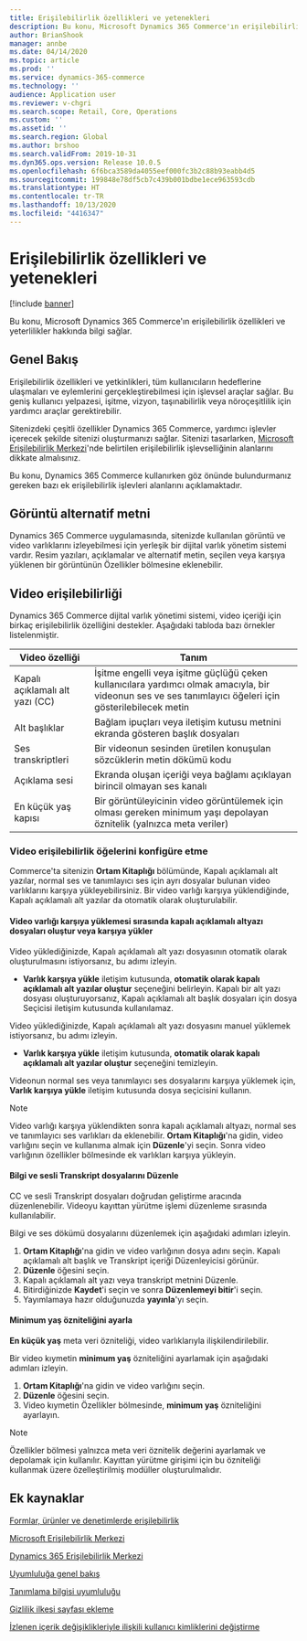 ```yaml
---
title: Erişilebilirlik özellikleri ve yetenekleri
description: Bu konu, Microsoft Dynamics 365 Commerce'ın erişilebilirlik özellikleri ve yeterlilikler hakkında bilgi sağlar.
author: BrianShook
manager: annbe
ms.date: 04/14/2020
ms.topic: article
ms.prod: ''
ms.service: dynamics-365-commerce
ms.technology: ''
audience: Application user
ms.reviewer: v-chgri
ms.search.scope: Retail, Core, Operations
ms.custom: ''
ms.assetid: ''
ms.search.region: Global
ms.author: brshoo
ms.search.validFrom: 2019-10-31
ms.dyn365.ops.version: Release 10.0.5
ms.openlocfilehash: 6f6bca3589da4055eef000fc3b2c88b93eabb4d5
ms.sourcegitcommit: 199848e78df5cb7c439b001bdbe1ece963593cdb
ms.translationtype: HT
ms.contentlocale: tr-TR
ms.lasthandoff: 10/13/2020
ms.locfileid: "4416347"
---
```

# <a name="accessibility-features-and-capabilities"></a>Erişilebilirlik özellikleri ve yetenekleri


[!include [banner](includes/banner.md)]

Bu konu, Microsoft Dynamics 365 Commerce'ın erişilebilirlik özellikleri ve yeterlilikler hakkında bilgi sağlar.

## <a name="overview"></a>Genel Bakış

Erişilebilirlik özellikleri ve yetkinlikleri, tüm kullanıcıların hedeflerine ulaşmaları ve eylemlerini gerçekleştirebilmesi için işlevsel araçlar sağlar. Bu geniş kullanıcı yelpazesi, işitme, vizyon, taşınabilirlik veya nöroçeşitlilik için yardımcı araçlar gerektirebilir.

Sitenizdeki çeşitli özellikler Dynamics 365 Commerce, yardımcı işlevler içerecek şekilde sitenizi oluşturmanızı sağlar. Sitenizi tasarlarken, [Microsoft Erişilebilirlik Merkezi](https://www.microsoft.com/accessibility)'nde belirtilen erişilebilirlik işlevselliğinin alanlarını dikkate almalısınız. 

Bu konu, Dynamics 365 Commerce kullanırken göz önünde bulundurmanız gereken bazı ek erişilebilirlik işlevleri alanlarını açıklamaktadır.

## <a name="image-alt-text"></a>Görüntü alternatif metni

Dynamics 365 Commerce uygulamasında, sitenizde kullanılan görüntü ve video varlıklarını izleyebilmesi için yerleşik bir dijital varlık yönetim sistemi vardır. Resim yazıları, açıklamalar ve alternatif metin, seçilen veya karşıya yüklenen bir görüntünün Özellikler bölmesine eklenebilir.

## <a name="video-accessibility"></a>Video erişilebilirliği

Dynamics 365 Commerce dijital varlık yönetimi sistemi, video içeriği için birkaç erişilebilirlik özelliğini destekler. Aşağıdaki tabloda bazı örnekler listelenmiştir.

| Video özelliği               | Tanım |
|-----------------------------|-------------|
| Kapalı açıklamalı alt yazı (CC)      | İşitme engelli veya işitme güçlüğü çeken kullanıcılara yardımcı olmak amacıyla, bir videonun ses ve ses tanımlayıcı öğeleri için gösterilebilecek metin |
| Alt başlıklar                   | Bağlam ipuçları veya iletişim kutusu metnini ekranda gösteren başlık dosyaları |
| Ses transkriptleri           | Bir videonun sesinden üretilen konuşulan sözcüklerin metin dökümü kodu |
| Açıklama sesi           | Ekranda oluşan içeriği veya bağlamı açıklayan birincil olmayan ses kanalı |
| En küçük yaş kapısı            | Bir görüntüleyicinin video görüntülemek için olması gereken minimum yaşı depolayan öznitelik (yalnızca meta veriler) |

### <a name="configure-video-accessibility-elements"></a>Video erişilebilirlik öğelerini konfigüre etme

Commerce'ta sitenizin **Ortam Kitaplığı** bölümünde, Kapalı açıklamalı alt yazılar, normal ses ve tanımlayıcı ses için ayrı dosyalar bulunan video varlıklarını karşıya yükleyebilirsiniz. Bir video varlığı karşıya yüklendiğinde, Kapalı açıklamalı alt yazılar da otomatik olarak oluşturulabilir.

#### <a name="generate-or-upload-closed-caption-files-during-video-asset-upload"></a>Video varlığı karşıya yüklemesi sırasında kapalı açıklamalı altyazı dosyaları oluştur veya karşıya yükler

Video yüklediğinizde, Kapalı açıklamalı alt yazı dosyasının otomatik olarak oluşturulmasını istiyorsanız, bu adımı izleyin.

- **Varlık karşıya yükle** iletişim kutusunda, **otomatik olarak kapalı açıklamalı alt yazılar oluştur** seçeneğini belirleyin. Kapalı bir alt yazı dosyası oluşturuyorsanız, Kapalı açıklamalı alt başlık dosyaları için dosya Seçicisi iletişim kutusunda kullanılamaz.

Video yüklediğinizde, Kapalı açıklamalı alt yazı dosyasını manuel yüklemek istiyorsanız, bu adımı izleyin.

- **Varlık karşıya yükle** iletişim kutusunda, **otomatik olarak kapalı açıklamalı alt yazılar oluştur** seçeneğini temizleyin.

Videonun normal ses veya tanımlayıcı ses dosyalarını karşıya yüklemek için, **Varlık karşıya yükle** iletişim kutusunda dosya seçicisini kullanın.

> [!NOTE]
> Video varlığı karşıya yüklendikten sonra kapalı açıklamalı altyazı, normal ses ve tanımlayıcı ses varlıkları da eklenebilir. **Ortam Kitaplığı**'na gidin, video varlığını seçin ve kullanıma almak için **Düzenle**'yi seçin. Sonra video varlığının özellikler bölmesinde ek varlıkları karşıya yükleyin.

#### <a name="edit-cc-and-audio-transcript-files"></a>Bilgi ve sesli Transkript dosyalarını Düzenle

CC ve sesli Transkript dosyaları doğrudan geliştirme aracında düzenlenebilir. Videoyu kayıttan yürütme işlemi düzenleme sırasında kullanılabilir.

Bilgi ve ses dökümü dosyalarını düzenlemek için aşağıdaki adımları izleyin.

1. **Ortam Kitaplığı**'na gidin ve video varlığının dosya adını seçin. Kapalı açıklamalı alt başlık ve Transkript içeriği Düzenleyicisi görünür.
1. **Düzenle** öğesini seçin.
1. Kapalı açıklamalı alt yazı veya transkript metnini Düzenle.
1. Bitirdiğinizde **Kaydet**'i seçin ve sonra **Düzenlemeyi bitir**'i seçin.
1. Yayımlamaya hazır olduğunuzda **yayınla**'yı seçin.

#### <a name="set-the-minimum-age-attribute"></a>Minimum yaş özniteliğini ayarla

**En küçük yaş** meta veri özniteliği, video varlıklarıyla ilişkilendirilebilir.

Bir video kıymetin **minimum yaş** özniteliğini ayarlamak için aşağıdaki adımları izleyin.

1. **Ortam Kitaplığı**'na gidin ve video varlığını seçin.
1. **Düzenle** öğesini seçin.
1. Video kıymetin Özellikler bölmesinde, **minimum yaş** özniteliğini ayarlayın.

> [!NOTE]
> Özellikler bölmesi yalnızca meta veri öznitelik değerini ayarlamak ve depolamak için kullanılır. Kayıttan yürütme girişimi için bu özniteliği kullanmak üzere özelleştirilmiş modüller oluşturulmalıdır.

## <a name="additional-resources"></a>Ek kaynaklar

[Formlar, ürünler ve denetimlerde erişilebilirlik](https://docs.microsoft.com/dynamics365/unified-operations/dev-itpro/user-interface/enable-accessibility)

[Microsoft Erişilebilirlik Merkezi](https://www.microsoft.com/accessibility)

[Dynamics 365 Erişilebilirlik Merkezi](https://docs.microsoft.com/dynamics365/get-started/accessibility/index)

[Uyumluluğa genel bakış](compliance-overview.md)

[Tanımlama bilgisi uyumluluğu](cookie-compliance.md)

[Gizlilik ilkesi sayfası ekleme](add-privacy-page.md)

[İzlenen içerik değişiklikleriyle ilişkili kullanıcı kimliklerini değiştirme](replace-IDs-tracked-changes.md)
